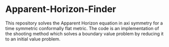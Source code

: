 # Apparent-Horizon-Finder
This repository solves the Apparent Horizon equation in axi symmetry for a time symmetric conformally flat metric.
The code is an implementation of the shooting method 
which solves a boundary value problem by reducing it to an initial value problem. 